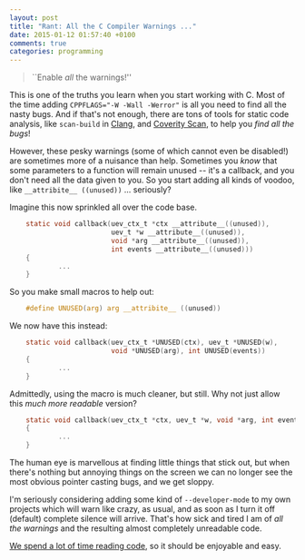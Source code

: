 ```yaml
---
layout: post
title: "Rant: All the C Compiler Warnings ..."
date: 2015-01-12 01:57:40 +0100
comments: true
categories: programming
---
```


> ``Enable *all* the warnings!''

This is one of the truths you learn when you start working with C.  Most
of the time adding `CPPFLAGS="-W -Wall -Werror"` is all you need to find
all the nasty bugs.  And if that's not enough, there are tons of tools
for static code analysis, like `scan-build` in
[Clang](http://clang-analyzer.llvm.org/scan-build.html), and
[Coverity Scan](https://scan.coverity.com/), to help you *find all the
bugs*!

However, these pesky warnings (some of which cannot even be disabled!)
are sometimes more of a nuisance than help.  Sometimes you *know* that
some parameters to a function will remain unused -- it's a callback, and
you don't need all the data given to you.  So you start adding all kinds
of voodoo, like `__attribite__ ((unused))` ... seriously?

<!-- more -->

Imagine this now sprinkled all over the code base.

```C
    static void callback(uev_ctx_t *ctx __attribute__((unused)),
                         uev_t *w __attribute__((unused)),
                         void *arg __attribute__((unused)),
                         int events __attribute__((unused)))
    {
            ...
    }
```

So you make small macros to help out:

```C
    #define UNUSED(arg) arg __attribite__ ((unused))
```

We now have this instead:

```C
    static void callback(uev_ctx_t *UNUSED(ctx), uev_t *UNUSED(w),
                         void *UNUSED(arg), int UNUSED(events))
    {
            ...
    }
```

Admittedly, using the macro is much cleaner, but still.  Why not just
allow this *much more readable* version?

```C
    static void callback(uev_ctx_t *ctx, uev_t *w, void *arg, int events)
    {
            ...
    }
```

The human eye is marvellous at finding little things that stick out,
but when there's nothing but annoying things on the screen we can no
longer see the most obvious pointer casting bugs, and we get sloppy.

I'm seriously considering adding some kind of `--developer-mode` to my
own projects which will warn like crazy, as usual, and as soon as I turn
it off (default) complete silence will arrive.  That's how sick and
tired I am of *all the warnings* and the resulting almost completely
unreadable code.

[We spend a lot of time reading code](http://blog.codinghorror.com/when-understanding-means-rewriting/),
so it should be enjoyable and easy.


